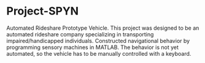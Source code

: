 # Project-SPYN
Automated Rideshare Prototype Vehicle. This project was designed to be an automated rideshare company specializing in transporting impaired/handicapped individuals.
Constructed navigational behavior by programming sensory machines in MATLAB. The behavior is not yet automated, so the vehicle has to be manually controlled with a keyboard.
